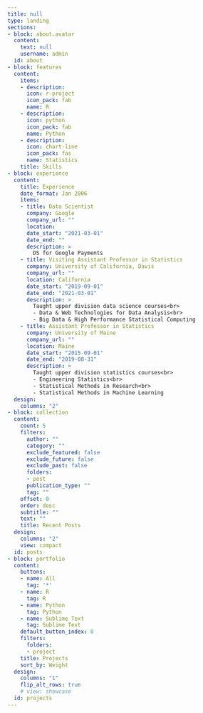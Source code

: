 ```yaml
---
title: null
type: landing
sections:
- block: about.avatar
  content:
    text: null
    username: admin
  id: about
- block: features
  content:
    items:
    - description:
      icon: r-project
      icon_pack: fab
      name: R
    - description:
      icon: python
      icon_pack: fab
      name: Python
    - description:
      icon: chart-line
      icon_pack: fas
      name: Statistics
    title: Skills
- block: experience
  content:
    title: Experience
    date_format: Jan 2006
    items:
    - title: Data Scientist
      company: Google
      company_url: ""
      location:
      date_start: "2021-03-01"
      date_end: ""
      description: >
        DS for Google Payments
    - title: Visiting Assistant Professor in Statistics
      company: University of California, Davis
      company_url: ""
      location: California
      date_start: "2019-09-01"
      date_end: "2021-03-01"
      description: >
        Taught upper division data science courses<br>
        - Data & Web Technologies for Data Analysis<br>
        - Big Data & High Performance Statistical Computing
    - title: Assistant Professor in Statistics
      company: University of Maine
      company_url: ""
      location: Maine
      date_start: "2015-09-01"
      date_end: "2019-08-31"
      description: >
        Taught upper division statistics courses<br>
        - Engineering Statistics<br>
        - Statistical Methods in Research<br>
        - Statistical Methods in Machine Learning
  design:
    columns: "2"
- block: collection
  content:
    count: 5
    filters:
      author: ""
      category: ""
      exclude_featured: false
      exclude_future: false
      exclude_past: false
      folders:
      - post
      publication_type: ""
      tag: ""
    offset: 0
    order: desc
    subtitle: ""
    text: ""
    title: Recent Posts
  design:
    columns: "2"
    view: compact
  id: posts
- block: portfolio
  content:
    buttons:
    - name: All
      tag: '*'
    - name: R
      tag: R
    - name: Python
      tag: Python
    - name: Sublime Text
      tag: Sublime Text
    default_button_index: 0
    filters:
      folders:
      - project
    title: Projects
    sort_by: Weight
  design:
    columns: "1"
    flip_alt_rows: true
    # view: showcase
  id: projects
---
```

